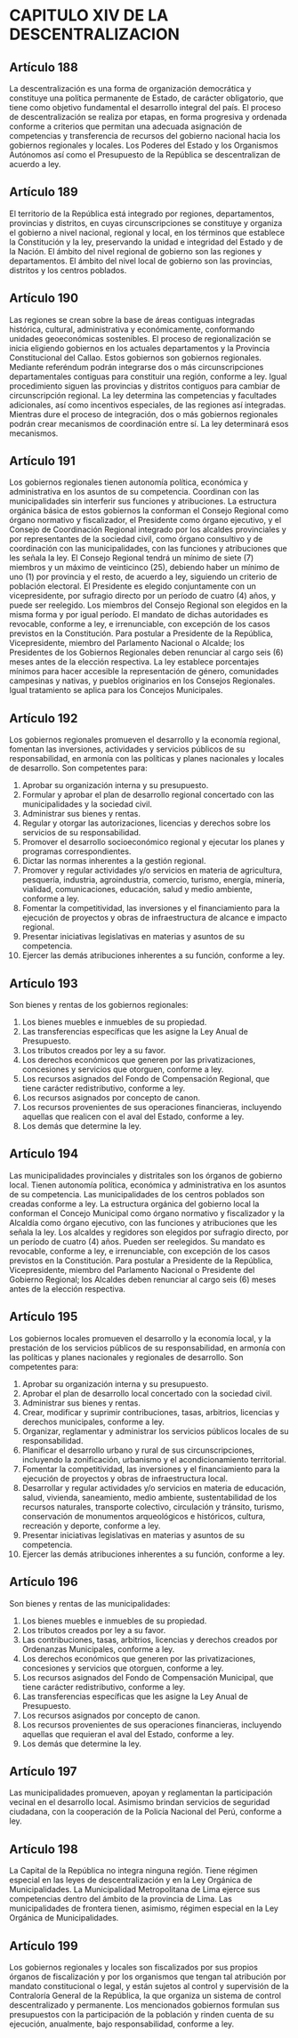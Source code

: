 # CAPITULO XIV DE LA DESCENTRALIZACION
## Artículo 188
La descentralización es una forma de organización democrática y constituye una política permanente de Estado, de carácter obligatorio, que tiene como objetivo fundamental el desarrollo integral del país. 
El proceso de descentralización se realiza por etapas, en forma progresiva y ordenada conforme a criterios que permitan una adecuada asignación de competencias y transferencia de recursos del gobierno nacional hacia los gobiernos regionales y locales. 
Los Poderes del Estado y los Organismos Autónomos así como el Presupuesto de la República se descentralizan de acuerdo a ley.  


## Artículo 189
El territorio de la República está integrado por regiones, departamentos, provincias y distritos, en cuyas circunscripciones se constituye y organiza el gobierno a nivel nacional, regional y local, en los términos que establece la Constitución y la ley, preservando la unidad e integridad del Estado y de la Nación. 
El ámbito del nivel regional de gobierno son las regiones y departamentos. 
El ámbito del nivel local de gobierno son las provincias, distritos y los centros poblados. 


## Artículo 190
Las regiones se crean sobre la base de áreas contiguas integradas histórica, cultural, administrativa y económicamente, conformando unidades geoeconómicas sostenibles. 
El proceso de regionalización se inicia eligiendo gobiernos en los actuales departamentos y la Provincia Constitucional del Callao. 
Estos gobiernos son gobiernos regionales. 
Mediante referéndum podrán integrarse dos o más circunscripciones departamentales contiguas para constituir una región, conforme a ley. 
Igual procedimiento siguen las provincias y distritos contiguos para cambiar de circunscripción regional. 
La ley determina las competencias y facultades adicionales, así como incentivos especiales, de las regiones así integradas. 
Mientras dure el proceso de integración, dos o más gobiernos regionales podrán crear mecanismos de coordinación entre sí.
La ley determinará esos mecanismos. 


## Artículo 191
Los gobiernos regionales tienen autonomía política, económica y administrativa en los asuntos de su competencia. 
Coordinan con las municipalidades sin interferir sus funciones y atribuciones. 
La estructura orgánica básica de estos gobiernos la conforman el Consejo Regional como órgano normativo y fiscalizador, el Presidente como órgano ejecutivo, y el Consejo de Coordinación Regional integrado por los alcaldes provinciales y por representantes de la sociedad civil, como órgano consultivo y de coordinación con las municipalidades, con las funciones y atribuciones que les señala la ley. 
El Consejo Regional tendrá un mínimo de siete (7) miembros y un máximo de veinticinco (25), debiendo haber un mínimo de uno (1) por provincia y el resto, de acuerdo a ley, siguiendo un criterio de población electoral. 
El Presidente es elegido conjuntamente con un vicepresidente, por sufragio directo por un período de cuatro (4) años, y puede ser reelegido. 
Los miembros del Consejo Regional son elegidos en la misma forma y por igual período. 
El mandato de dichas autoridades es revocable, conforme a ley, e irrenunciable, con excepción de los casos previstos en la Constitución. 
Para postular a Presidente de la República, Vicepresidente, miembro del Parlamento Nacional o Alcalde; los Presidentes de los Gobiernos Regionales deben renunciar al cargo seis (6) meses antes de la elección respectiva. 
La ley establece porcentajes mínimos para hacer accesible la representación de género, comunidades campesinas y nativas, y pueblos originarios en los Consejos Regionales. 
Igual tratamiento se aplica para los Concejos Municipales. 


## Artículo 192
Los gobiernos regionales promueven el desarrollo y la economía regional, fomentan las inversiones, actividades y servicios públicos de su responsabilidad, en armonía con las políticas y planes nacionales y locales de desarrollo. 
Son competentes para: 
1. Aprobar su organización interna y su presupuesto. 
2. Formular y aprobar el plan de desarrollo regional concertado con las municipalidades y la sociedad civil. 
3. Administrar sus bienes y rentas. 
4. Regular y otorgar las autorizaciones, licencias y derechos sobre los servicios de su responsabilidad. 
5. Promover el desarrollo socioeconómico regional y ejecutar los planes y programas correspondientes. 
6. Dictar las normas inherentes a la gestión regional. 
7. Promover y regular actividades y/o servicios en materia de agricultura, pesquería, industria, agroindustria, comercio, turismo, energía, minería, vialidad, comunicaciones, educación, salud y medio ambiente, conforme a ley. 
8. Fomentar la competitividad, las inversiones y el financiamiento para la ejecución de proyectos y obras de infraestructura de alcance e impacto regional. 
9. Presentar iniciativas legislativas en materias y asuntos de su competencia. 
10. Ejercer las demás atribuciones inherentes a su función, conforme a ley. 


## Artículo 193
Son bienes y rentas de los gobiernos regionales: 
1. Los bienes muebles e inmuebles de su propiedad. 
2. Las transferencias específicas que les asigne la Ley Anual de Presupuesto. 
3. Los tributos creados por ley a su favor. 
4. Los derechos económicos que generen por las privatizaciones, concesiones y servicios que otorguen, conforme a ley. 
5. Los recursos asignados del Fondo de Compensación Regional, que tiene carácter redistributivo, conforme a ley.
6. Los recursos asignados por concepto de canon. 
7. Los recursos provenientes de sus operaciones financieras, incluyendo aquellas que realicen con el aval del Estado, conforme a ley. 
8. Los demás que determine la ley. 


## Artículo 194
Las municipalidades provinciales y distritales son los órganos de gobierno local. 
Tienen autonomía política, económica y administrativa en los asuntos de su competencia. 
Las municipalidades de los centros poblados son creadas conforme a ley. 
La estructura orgánica del gobierno local la conforman el Concejo Municipal como órgano normativo y fiscalizador y la Alcaldía como órgano ejecutivo, con las funciones y atribuciones que les señala la ley. 
Los alcaldes y regidores son elegidos por sufragio directo, por un período de cuatro (4) años. 
Pueden ser reelegidos. 
Su mandato es revocable, conforme a ley, e irrenunciable, con excepción de los casos previstos en la Constitución. 
Para postular a Presidente de la República, Vicepresidente, miembro del Parlamento Nacional o Presidente del Gobierno Regional; los Alcaldes deben renunciar al cargo seis (6) meses antes de la elección respectiva. 


## Artículo 195
Los gobiernos locales promueven el desarrollo y la economía local, y la prestación de los servicios públicos de su responsabilidad, en armonía con las políticas y planes nacionales y regionales de desarrollo. 
Son competentes para: 
1. Aprobar su organización interna y su presupuesto. 
2. Aprobar el plan de desarrollo local concertado con la sociedad civil. 
3. Administrar sus bienes y rentas. 
4. Crear, modificar y suprimir contribuciones, tasas, arbitrios, licencias y derechos municipales, conforme a ley. 
5. Organizar, reglamentar y administrar los servicios públicos locales de su responsabilidad. 
6. Planificar el desarrollo urbano y rural de sus circunscripciones, incluyendo la zonificación, urbanismo y el acondicionamiento territorial. 
7. Fomentar la competitividad, las inversiones y el financiamiento para la ejecución de proyectos y obras de infraestructura local. 
8. Desarrollar y regular actividades y/o servicios en materia de educación, salud, vivienda, saneamiento, medio ambiente, sustentabilidad de los recursos naturales, transporte colectivo, circulación y tránsito, turismo, conservación de monumentos arqueológicos e históricos, cultura, recreación y deporte, conforme a ley. 
9. Presentar iniciativas legislativas en materias y asuntos de su competencia. 
10. Ejercer las demás atribuciones inherentes a su función, conforme a ley. 


## Artículo 196
Son bienes y rentas de las municipalidades: 
1. Los bienes muebles e inmuebles de su propiedad. 
2. Los tributos creados por ley a su favor. 
3. Las contribuciones, tasas, arbitrios, licencias y derechos creados por Ordenanzas Municipales, conforme a ley. 
4. Los derechos económicos que generen por las privatizaciones, concesiones y servicios que otorguen, conforme a ley. 
5. Los recursos asignados del Fondo de Compensación Municipal, que tiene carácter redistributivo, conforme a ley. 
6. Las transferencias específicas que les asigne la Ley Anual de Presupuesto. 
7. Los recursos asignados por concepto de canon. 
8. Los recursos provenientes de sus operaciones financieras, incluyendo aquellas que requieran el aval del Estado, conforme a ley.
9. Los demás que determine la ley. 


## Artículo 197
Las municipalidades promueven, apoyan y reglamentan la participación vecinal en el desarrollo local. 
Asimismo brindan servicios de seguridad ciudadana, con la cooperación de la Policía Nacional del Perú, conforme a ley. 


## Artículo 198
La Capital de la República no integra ninguna región. 
Tiene régimen especial en las leyes de descentralización y en la Ley Orgánica de Municipalidades. 
La Municipalidad Metropolitana de Lima ejerce sus competencias dentro del ámbito de la provincia de Lima. 
Las municipalidades de frontera tienen, asimismo, régimen especial en la Ley Orgánica de Municipalidades. 


## Artículo 199
Los gobiernos regionales y locales son fiscalizados por sus propios órganos de fiscalización y por los organismos que tengan tal atribución por mandato constitucional o legal, y están sujetos al control y supervisión de la Contraloría General de la República, la que organiza un sistema de control descentralizado y permanente. 
Los mencionados gobiernos formulan sus presupuestos con la participación de la población y rinden cuenta de su ejecución, anualmente, bajo responsabilidad, conforme a ley.  

